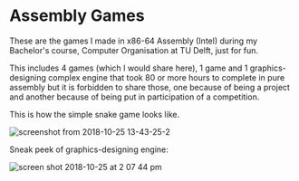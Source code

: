 # Assembly Games
These are the games I made in x86-64 Assembly (Intel) during my Bachelor's course, Computer Organisation at TU Delft, just for fun.

This includes 4 games (which I would share here), 1 game and 1 graphics-designing complex engine that took 80 or more hours to complete in pure assembly but it is forbidden to share those, one because of being a project and another because of being
put in participation of a competition.

This is how the simple snake game looks like.

![screenshot from 2018-10-25 13-43-25-2](https://user-images.githubusercontent.com/41565823/47498934-fa242b80-d85e-11e8-9064-1c1d3e55c5f6.png)

Sneak peek of graphics-designing engine:

![screen shot 2018-10-25 at 2 07 44 pm](https://user-images.githubusercontent.com/41565823/47499134-7f0f4500-d85f-11e8-835b-fe5d9b2afb05.png)



